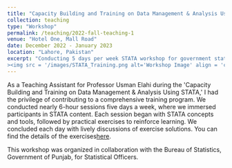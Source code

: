 ```yaml
---
title: "Capacity Building and Training on Data Management & Analysis Using STATA."
collection: teaching
type: "Workshop"
permalink: /teaching/2022-fall-teaching-1
venue: "Hotel One, Mall Road"
date: December 2022 - January 2023
location: "Lahore, Pakistan"
excerpt: "Conducting 5 days per week STATA workshop for government statistical officers. <br/
><img src = '/images/STATA_Training.png alt='Workshop Image' align = 'center' width = '200px'>'"
---
```


As a Teaching Assistant for Professor Usman Elahi during the 'Capacity Building and Training on Data Management & Analysis Using STATA,' I had the privilege of contributing to a comprehensive training program. We conducted nearly 6-hour sessions five days a week, where we immersed participants in STATA content. Each session began with STATA concepts and tools, followed by practical exercises to reinforce learning. We concluded each day with lively discussions of exercise solutions. You can find the details of the exercises[here](https://drive.google.com/drive/folders/1xvjcdN-tk5k2nZor3F_TiboZgOxYEjhM?usp=sharing).

This workshop was organized in collaboration with the Bureau of Statistics, Government of Punjab, for Statistical Officers.